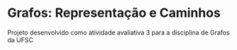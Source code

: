 # Grafos: Representação e Caminhos
Projeto desenvolvido como atividade avaliativa 3
para a disciplina de Grafos da UFSC